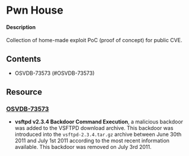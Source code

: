 # Pwn House

#### Description

Collection of home-made exploit PoC (proof of concept) for public CVE.

## Contents

- OSVDB-73573 (#OSVDB-73573)

## Resource

### [OSVDB-73573](OSVDB-73573/README.md)

- **vsftpd v2.3.4 Backdoor Command Execution**, a malicious backdoor was added to the VSFTPD download archive. This backdoor was introduced into the `vsftpd-2.3.4.tar.gz` archive between June 30th 2011 and July 1st 2011 according to the most recent information available. This backdoor was removed on July 3rd 2011.